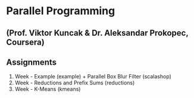 # Parallel Programming
## (Prof. Viktor Kuncak & Dr. Aleksandar Prokopec, Coursera)
## Assignments


1.  Week - Example (example) + Parallel Box Blur Filter (scalashop)
2.  Week - Reductions and Prefix Sums (reductions)
3.  Week - K-Means (kmeans)

